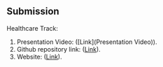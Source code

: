 ## Submission

Healthcare Track:
1. Presentation Video: ([Link](Presentation Video)).
2. Github repository link: ([Link](https://github.com/aditisingh2019/cdc2021/)).
3. Website: ([Link](Website)).
